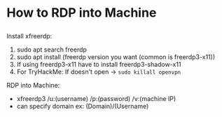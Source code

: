 <h1>

How to RDP into Machine
</h1>

Install xfreerdp:
1. sudo apt search freerdp
2. sudo apt install (freerdp version you want (common is freerdp3-x11))
3. If using freerdp3-x11 have to install freerdp3-shadow-x11
4. For TryHackMe: If doesn't open -> `sudo killall openvpn`

RDP into Machine:
* xfreerdp3 /u:(username) /p:(password) /v:(machine IP)
* can specify domain ex: (Domain)/(Username)
